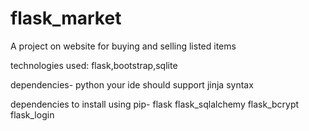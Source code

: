 # flask_market
A project on website for buying and selling listed items

technologies used: flask,bootstrap,sqlite

dependencies-
python
your ide should support jinja syntax

dependencies to install using pip-
flask
flask_sqlalchemy
flask_bcrypt
flask_login

